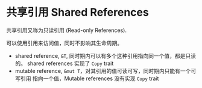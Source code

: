 # 共享引用 Shared References

共享引用又称为只读引用 (Read-only References).

可以使用引用来访问值，同时不影响其生命周期。

- shared reference, `&T`, 同时期内可以有多个这种引用指向同一个值，都是只读的。
  shared references 实现了 `Copy` trait
- mutable reference, `&mut T`，对其引用的值可读可写，同时期内只能有一个可写引用
  指向一个值，Mutable references 没有实现 `Copy` trait